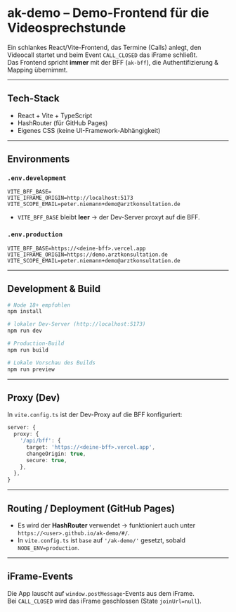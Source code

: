 # ak-demo – Demo-Frontend für die Videosprechstunde

Ein schlankes React/Vite-Frontend, das Termine (Calls) anlegt, den Videocall startet und beim Event `CALL_CLOSED` das iFrame schließt.  
Das Frontend spricht **immer** mit der BFF (`ak-bff`), die Authentifizierung & Mapping übernimmt.

---

## Tech-Stack
- React + Vite + TypeScript
- HashRouter (für GitHub Pages)
- Eigenes CSS (keine UI-Framework-Abhängigkeit)



---

## Environments

### `.env.development`
```env
VITE_BFF_BASE=
VITE_IFRAME_ORIGIN=http://localhost:5173
VITE_SCOPE_EMAIL=peter.niemann+demo@arztkonsultation.de
```
- `VITE_BFF_BASE` bleibt **leer** → der Dev-Server proxyt auf die BFF.

### `.env.production`
```env
VITE_BFF_BASE=https://<deine-bff>.vercel.app
VITE_IFRAME_ORIGIN=https://demo.arztkonsultation.de
VITE_SCOPE_EMAIL=peter.niemann+demo@arztkonsultation.de
```

---

## Development & Build
```bash
# Node 18+ empfohlen
npm install

# lokaler Dev-Server (http://localhost:5173)
npm run dev

# Production-Build
npm run build

# Lokale Vorschau des Builds
npm run preview
```

---

## Proxy (Dev)
In `vite.config.ts` ist der Dev-Proxy auf die BFF konfiguriert:
```ts
server: {
  proxy: {
    '/api/bff': {
      target: 'https://<deine-bff>.vercel.app',
      changeOrigin: true,
      secure: true,
    },
  },
}
```

---

## Routing / Deployment (GitHub Pages)
- Es wird der **HashRouter** verwendet → funktioniert auch unter  
  `https://<user>.github.io/ak-demo/#/`.
- In `vite.config.ts` ist `base` auf `'/ak-demo/'` gesetzt, sobald `NODE_ENV=production`.

---

## iFrame-Events
Die App lauscht auf `window.postMessage`-Events aus dem iFrame.  
Bei `CALL_CLOSED` wird das iFrame geschlossen (State `joinUrl=null`).

